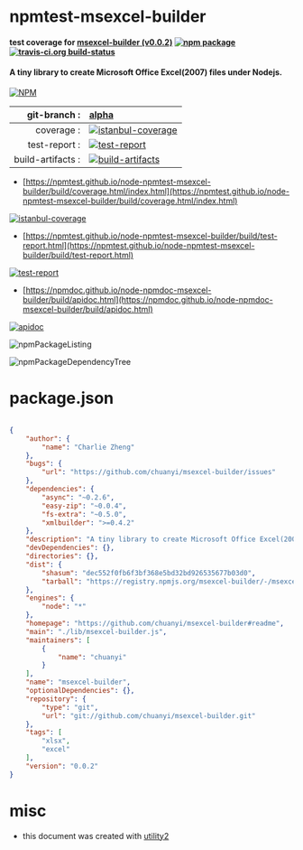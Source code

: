 # npmtest-msexcel-builder

#### test coverage for  [msexcel-builder (v0.0.2)](https://github.com/chuanyi/msexcel-builder#readme)  [![npm package](https://img.shields.io/npm/v/npmtest-msexcel-builder.svg?style=flat-square)](https://www.npmjs.org/package/npmtest-msexcel-builder) [![travis-ci.org build-status](https://api.travis-ci.org/npmtest/node-npmtest-msexcel-builder.svg)](https://travis-ci.org/npmtest/node-npmtest-msexcel-builder)

#### A tiny library to create Microsoft Office Excel(2007) files under Nodejs.

[![NPM](https://nodei.co/npm/msexcel-builder.png?downloads=true&downloadRank=true&stars=true)](https://www.npmjs.com/package/msexcel-builder)

| git-branch : | [alpha](https://github.com/npmtest/node-npmtest-msexcel-builder/tree/alpha)|
|--:|:--|
| coverage : | [![istanbul-coverage](https://npmtest.github.io/node-npmtest-msexcel-builder/build/coverage.badge.svg)](https://npmtest.github.io/node-npmtest-msexcel-builder/build/coverage.html/index.html)|
| test-report : | [![test-report](https://npmtest.github.io/node-npmtest-msexcel-builder/build/test-report.badge.svg)](https://npmtest.github.io/node-npmtest-msexcel-builder/build/test-report.html)|
| build-artifacts : | [![build-artifacts](https://npmtest.github.io/node-npmtest-msexcel-builder/glyphicons_144_folder_open.png)](https://github.com/npmtest/node-npmtest-msexcel-builder/tree/gh-pages/build)|

- [https://npmtest.github.io/node-npmtest-msexcel-builder/build/coverage.html/index.html](https://npmtest.github.io/node-npmtest-msexcel-builder/build/coverage.html/index.html)

[![istanbul-coverage](https://npmtest.github.io/node-npmtest-msexcel-builder/build/screenCapture.buildCi.browser.%252Ftmp%252Fbuild%252Fcoverage.lib.html.png)](https://npmtest.github.io/node-npmtest-msexcel-builder/build/coverage.html/index.html)

- [https://npmtest.github.io/node-npmtest-msexcel-builder/build/test-report.html](https://npmtest.github.io/node-npmtest-msexcel-builder/build/test-report.html)

[![test-report](https://npmtest.github.io/node-npmtest-msexcel-builder/build/screenCapture.buildCi.browser.%252Ftmp%252Fbuild%252Ftest-report.html.png)](https://npmtest.github.io/node-npmtest-msexcel-builder/build/test-report.html)

- [https://npmdoc.github.io/node-npmdoc-msexcel-builder/build/apidoc.html](https://npmdoc.github.io/node-npmdoc-msexcel-builder/build/apidoc.html)

[![apidoc](https://npmdoc.github.io/node-npmdoc-msexcel-builder/build/screenCapture.buildCi.browser.%252Ftmp%252Fbuild%252Fapidoc.html.png)](https://npmdoc.github.io/node-npmdoc-msexcel-builder/build/apidoc.html)

![npmPackageListing](https://npmtest.github.io/node-npmtest-msexcel-builder/build/screenCapture.npmPackageListing.svg)

![npmPackageDependencyTree](https://npmtest.github.io/node-npmtest-msexcel-builder/build/screenCapture.npmPackageDependencyTree.svg)



# package.json

```json

{
    "author": {
        "name": "Charlie Zheng"
    },
    "bugs": {
        "url": "https://github.com/chuanyi/msexcel-builder/issues"
    },
    "dependencies": {
        "async": "~0.2.6",
        "easy-zip": "~0.0.4",
        "fs-extra": "~0.5.0",
        "xmlbuilder": ">=0.4.2"
    },
    "description": "A tiny library to create Microsoft Office Excel(2007) files under Nodejs.",
    "devDependencies": {},
    "directories": {},
    "dist": {
        "shasum": "dec552f0fb6f3bf368e5bd32bd926535677b03d0",
        "tarball": "https://registry.npmjs.org/msexcel-builder/-/msexcel-builder-0.0.2.tgz"
    },
    "engines": {
        "node": "*"
    },
    "homepage": "https://github.com/chuanyi/msexcel-builder#readme",
    "main": "./lib/msexcel-builder.js",
    "maintainers": [
        {
            "name": "chuanyi"
        }
    ],
    "name": "msexcel-builder",
    "optionalDependencies": {},
    "repository": {
        "type": "git",
        "url": "git://github.com/chuanyi/msexcel-builder.git"
    },
    "tags": [
        "xlsx",
        "excel"
    ],
    "version": "0.0.2"
}
```



# misc
- this document was created with [utility2](https://github.com/kaizhu256/node-utility2)
